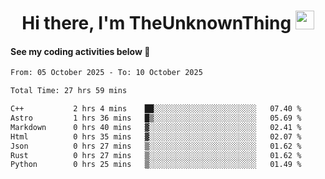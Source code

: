 
<div align="center">

  <h1>
    Hi there, I'm TheUnknownThing
    <img src="https://media.giphy.com/media/hvRJCLFzcasrR4ia7z/giphy.gif" width="30px"/>
  </h1>
</div>

#### See my coding activities below 👀

<!--START_SECTION:waka-->

```txt
From: 05 October 2025 - To: 10 October 2025

Total Time: 27 hrs 59 mins

C++           2 hrs 4 mins    ██░░░░░░░░░░░░░░░░░░░░░░░   07.40 %
Astro         1 hrs 36 mins   █▒░░░░░░░░░░░░░░░░░░░░░░░   05.69 %
Markdown      0 hrs 40 mins   ▓░░░░░░░░░░░░░░░░░░░░░░░░   02.41 %
Html          0 hrs 35 mins   ▓░░░░░░░░░░░░░░░░░░░░░░░░   02.07 %
Json          0 hrs 27 mins   ▒░░░░░░░░░░░░░░░░░░░░░░░░   01.62 %
Rust          0 hrs 27 mins   ▒░░░░░░░░░░░░░░░░░░░░░░░░   01.62 %
Python        0 hrs 25 mins   ▒░░░░░░░░░░░░░░░░░░░░░░░░   01.49 %
```

<!--END_SECTION:waka-->
